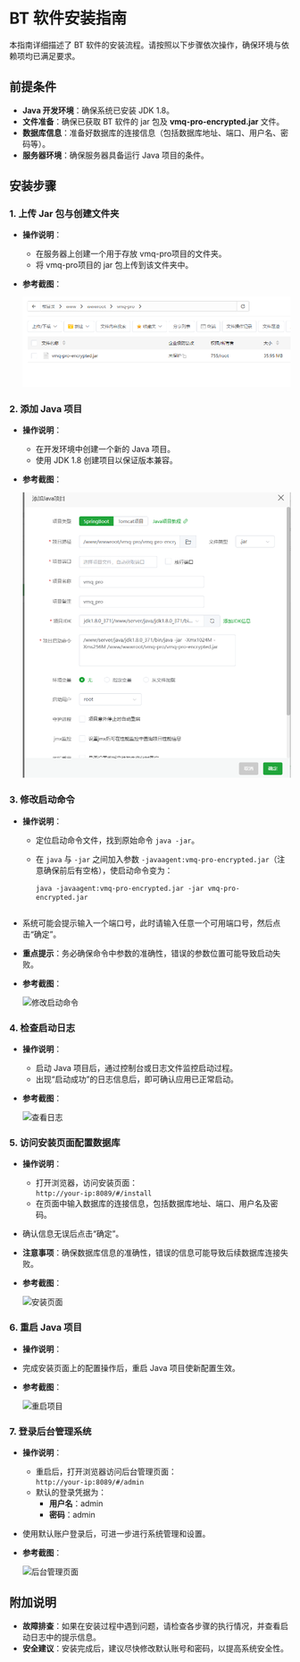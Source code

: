 # BT 软件安装指南

本指南详细描述了 BT 软件的安装流程。请按照以下步骤依次操作，确保环境与依赖项均已满足要求。

## 前提条件

- **Java 开发环境**：确保系统已安装 JDK 1.8。
- **文件准备**：确保已获取 BT 软件的 jar 包及 **vmq-pro-encrypted.jar** 文件。
- **数据库信息**：准备好数据库的连接信息（包括数据库地址、端口、用户名、密码等）。
- **服务器环境**：确保服务器具备运行 Java 项目的条件。

## 安装步骤

### 1. 上传 Jar 包与创建文件夹

- **操作说明**：
  
  - 在服务器上创建一个用于存放 vmq-pro项目的文件夹。
  - 将 vmq-pro项目的 jar 包上传到该文件夹中。
  
- **参考截图**：

  ![上传 Jar 包](./img/bt_1.png)

### 2. 添加 Java 项目

- **操作说明**：
  - 在开发环境中创建一个新的 Java 项目。
  - 使用 JDK 1.8 创建项目以保证版本兼容。
  
- **参考截图**：

  ![添加 Java 项目](./img/bt_2.png)

### 3. 修改启动命令

- **操作说明**：
  
  - 定位启动命令文件，找到原始命令 `java -jar`。
  - 在 `java` 与 `-jar` 之间加入参数 `-javaagent:vmq-pro-encrypted.jar`（注意确保前后有空格），使启动命令变为：
  
    ```
    java -javaagent:vmq-pro-encrypted.jar -jar vmq-pro-encrypted.jar
  ```
  
- 系统可能会提示输入一个端口号，此时请输入任意一个可用端口号，然后点击“确定”。
  
- **重点提示**：务必确保命令中参数的准确性，错误的参数位置可能导致启动失败。

- **参考截图**：

  ![修改启动命令](./img/bt_3.png)

### 4. 检查启动日志

- **操作说明**：
  - 启动 Java 项目后，通过控制台或日志文件监控启动过程。
  - 出现“启动成功”的日志信息后，即可确认应用已正常启动。

- **参考截图**：

  ![查看日志](./img/bt_4.png)

### 5. 访问安装页面配置数据库

- **操作说明**：
  
  - 打开浏览器，访问安装页面：  
    `http://your-ip:8089/#/install`
  - 在页面中输入数据库的连接信息，包括数据库地址、端口、用户名及密码。
- 确认信息无误后点击“确定”。
  
- **注意事项**：确保数据库信息的准确性，错误的信息可能导致后续数据库连接失败。

- **参考截图**：

  ![安装页面](./img/bt_5.png)

### 6. 重启 Java 项目

- **操作说明**：
  
- 完成安装页面上的配置操作后，重启 Java 项目使新配置生效。
  
- **参考截图**：

  ![重启项目](./img/bt_6.png)

### 7. 登录后台管理系统

- **操作说明**：
  
  - 重启后，打开浏览器访问后台管理页面：  
    `http://your-ip:8089/#/admin`
  - 默认的登录凭据为：
    - **用户名**：admin
    - **密码**：admin
- 使用默认账户登录后，可进一步进行系统管理和设置。
  
- **参考截图**：

  ![后台管理页面](./img/bt_7.png)

## 附加说明

- **故障排查**：如果在安装过程中遇到问题，请检查各步骤的执行情况，并查看启动日志中的提示信息。
- **安全建议**：安装完成后，建议尽快修改默认账号和密码，以提高系统安全性。
